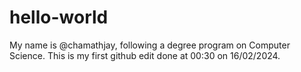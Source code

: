 # hello-world
My name is @chamathjay, following a degree program on Computer Science. 
This is my first github edit done at 00:30 on 16/02/2024.
